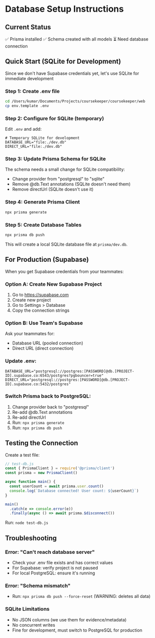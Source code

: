 # Database Setup Instructions

## Current Status
✅ Prisma installed
✅ Schema created with all models
⏳ Need database connection

## Quick Start (SQLite for Development)

Since we don't have Supabase credentials yet, let's use SQLite for immediate development

### Step 1: Create .env file
```bash
cd /Users/kumar/Documents/Projects/coursekeeper/coursekeeper/web
cp env.template .env
```

### Step 2: Configure for SQLite (temporary)
Edit `.env` and add:
```env
# Temporary SQLite for development
DATABASE_URL="file:./dev.db"
DIRECT_URL="file:./dev.db"
```

### Step 3: Update Prisma Schema for SQLite
The schema needs a small change for SQLite compatibility:
- Change provider from "postgresql" to "sqlite"
- Remove @db.Text annotations (SQLite doesn't need them)
- Remove directUrl (SQLite doesn't use it)

### Step 4: Generate Prisma Client
```bash
npx prisma generate
```

### Step 5: Create Database Tables
```bash
npx prisma db push
```

This will create a local SQLite database file at `prisma/dev.db`.

## For Production (Supabase)

When you get Supabase credentials from your teammates:

### Option A: Create New Supabase Project
1. Go to https://supabase.com
2. Create new project
3. Go to Settings > Database
4. Copy the connection strings

### Option B: Use Team's Supabase
Ask your teammates for:
- Database URL (pooled connection)
- Direct URL (direct connection)

### Update .env:
```env
DATABASE_URL="postgresql://postgres:[PASSWORD]@db.[PROJECT-ID].supabase.co:6543/postgres?pgbouncer=true"
DIRECT_URL="postgresql://postgres:[PASSWORD]@db.[PROJECT-ID].supabase.co:5432/postgres"
```

### Switch Prisma back to PostgreSQL:
1. Change provider back to "postgresql"
2. Re-add @db.Text annotations
3. Re-add directUrl
4. Run: `npx prisma generate`
5. Run: `npx prisma db push`

## Testing the Connection

Create a test file:
```javascript
// test-db.js
const { PrismaClient } = require('@prisma/client')
const prisma = new PrismaClient()

async function main() {
  const userCount = await prisma.user.count()
  console.log(`Database connected! User count: ${userCount}`)
}

main()
  .catch(e => console.error(e))
  .finally(async () => await prisma.$disconnect())
```

Run: `node test-db.js`

## Troubleshooting

### Error: "Can't reach database server"
- Check your .env file exists and has correct values
- For Supabase: verify project is not paused
- For local PostgreSQL: ensure it's running

### Error: "Schema mismatch"
- Run: `npx prisma db push --force-reset` (WARNING: deletes all data)

### SQLite Limitations
- No JSON columns (we use them for evidence/metadata)
- No concurrent writes
- Fine for development, must switch to PostgreSQL for production
